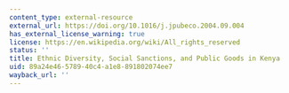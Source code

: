 ```yaml
---
content_type: external-resource
external_url: https://doi.org/10.1016/j.jpubeco.2004.09.004
has_external_license_warning: true
license: https://en.wikipedia.org/wiki/All_rights_reserved
status: ''
title: Ethnic Diversity, Social Sanctions, and Public Goods in Kenya
uid: 89a24e46-5789-40c4-a1e8-891802074ee7
wayback_url: ''
---
```


